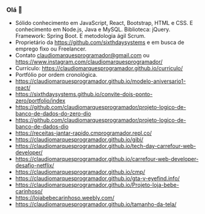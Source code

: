 ### Olá 👋
- Sólido conhecimento em JavaScript, React, Bootstrap, HTML e CSS. E conhecimento em Node.js, Java e MySQL. Biblioteca: jQuery. Framework: Spring Boot. E metodologia ágil Scrum.
- Proprietário da https://github.com/sixthdaysystems e em busca de emprego fixo ou Freelancer.
- Contato claudiomarquesprogramador@gmail.com ou https://www.instagram.com/claudiomarquesprogramador/
- Currículo: https://claudiomarquesprogramador.github.io/curriculo/
- Portfólio por ordem cronológica.
- https://claudiomarquesprogramador.github.io/modelo-aniversario1-react/
- https://sixthdaysystems.github.io/convite-dois-ponto-zero/portfolio/index
- https://github.com/claudiomarquesprogramador/projeto-logico-de-banco-de-dados-do-zero-dio
- https://github.com/claudiomarquesprogramador/projeto-logico-de-banco-de-dados-dio
- https://receitas-jantar-rapido.cmprogramador.repl.co/
- https://claudiomarquesprogramador.github.io/gibi/
- https://claudiomarquesprogramador.github.io/tech-day-carrefour-web-developer/
- https://claudiomarquesprogramador.github.io/carrefour-web-developer-desafio-netflix/
- https://claudiomarquesprogramador.github.io/cmp/
- https://claudiomarquesprogramador.github.io/gta-v-eyefind.info/
- https://claudiomarquesprogramador.github.io/Projeto-loja-bebe-carinhoso/
- https://lojabebecarinhoso.weebly.com/
- https://claudiomarquesprogramador.github.io/tamanho-da-tela/
<!--
**claudiomarquesprogramador/claudiomarquesprogramador** is a ✨ _special_ ✨ repository because its `README.md` (this file) appears on your GitHub profile.

Here are some ideas to get you started:

- 🔭 I’m currently working on ...
- 🌱 I’m currently learning ...
- 👯 I’m looking to collaborate on ...
- 🤔 I’m looking for help with ...
- 💬 Ask me about ...
- 📫 How to reach me: ...
- 😄 Pronouns: ...
- ⚡ Fun fact: ...
-->
